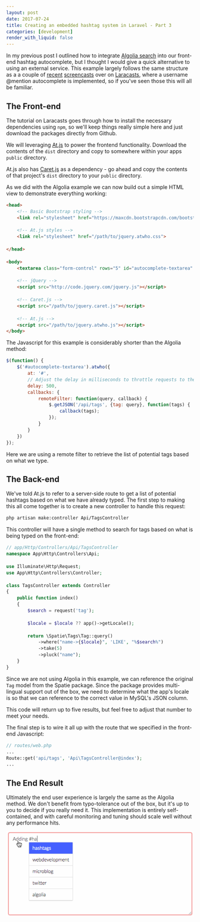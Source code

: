 ```yaml
---
layout: post
date: 2017-07-24
title: Creating an embedded hashtag system in Laravel - Part 3
categories: [development]
render_with_liquid: false
---
```


In my previous post I outlined how to integrate [Algolia search](https://www.algolia.com) into our front-end hashtag autocomplete, but I thought I would give a quick alternative to using an external service.  This example largely follows the same structure as a a couple of [recent](https://laracasts.com/series/lets-build-a-forum-with-laravel/episodes/60) [screencasts](https://laracasts.com/series/lets-build-a-forum-with-laravel/episodes/61) over on [Laracasts](https://laracasts.com/), where a username @mention autocomplete is implemented, so if you've seen those this will all be familiar.

## The Front-end

The tutorial on Laracasts goes through how to install the necessary dependencies using `npm`, so we'll keep things really simple here and just download the packages directly from Github.

We will leveraging [At.js](https://github.com/ichord/At.js/) to power the frontend functionality.  Download the contents of the `dist` directory and copy to somewhere within your apps `public` directory.

At.js also has [Caret.js](https://github.com/ichord/Caret.js) as a dependency - go ahead and copy the contents of that project's `dist` directory to your `public` directory.

As we did with the Algolia example we can now build out a simple HTML view to demonstrate everything working:

```html
<head>
	<!-- Basic Bootstrap styling -->
	<link rel="stylesheet" href="https://maxcdn.bootstrapcdn.com/bootstrap/3.3.7/css/bootstrap.min.css">

	<!-- At.js styles -->
	<link rel="stylesheet" href="/path/to/jquery.atwho.css">

</head>

<body>
	<textarea class="form-control" rows="5" id="autocomplete-textarea" name="body">

	<!-- jQuery -->
	<script src="http://code.jquery.com/jquery.js"></script>

	<!-- Caret.js -->
	<script src="/path/to/jquery.caret.js"></script>

	<!-- At.js -->
	<script src="/path/to/jquery.atwho.js"></script>
</body>
```

The Javascript for this example is considerably shorter than the Algolia method:

```javascript
$(function() {
    $('#autocomplete-textarea').atwho({
        at: '#',
        // Adjust the delay in milliseconds to throttle requests to the server
        delay: 500,
        callbacks: {
            remoteFilter: function(query, callback) {
                $.getJSON('/api/tags', {tag: query}, function(tags) {
                    callback(tags);
                });
            }
        }
    })
});
```

Here we are using a remote filter to retrieve the list of potential tags based on what we type.

## The Back-end

We've told At.js to refer to a server-side route to get a list of potential hashtags based on what we have already typed.  The first step to making this all come together is to create a new controller to handle this request:

```bash
php artisan make:controller Api/TagsController
```

This controller will have a single method to search for tags based on what is being typed on the front-end:

```php
// app/Http/Controllers/Api/TagsController
namespace App\Http\Controllers\Api;

use Illuminate\Http\Request;
use App\Http\Controllers\Controller;

class TagsController extends Controller
{
    public function index()
    {
        $search = request('tag');

        $locale = $locale ?? app()->getLocale();

        return \Spatie\Tags\Tag::query()
            ->where("name->{$locale}", 'LIKE', "%$search%")
            ->take(5)
            ->pluck("name");
    }
}

```

Since we are not using Algolia in this example, we can reference the original `Tag` model from the Spatie package.  Since the package provides multi-lingual support out of the box, we need to determine what the app's locale is so that we can reference to the correct value in MySQL's JSON column.

This code will return up to five results, but feel free to adjust that number to meet your needs.

The final step is to wire it all up with the route that we specified in the front-end Javascript:

```php
// routes/web.php
...
Route::get('api/tags', 'Api\TagsController@index');
...
```

## The End Result

Ultimately the end user experience is largely the same as the Algolia method.  We don't benefit from typo-tolerance out of the box, but it's up to you to decide if you really need it.  This implementation is entirely self-contained, and with careful monitoring and tuning should scale well without any performance hits.

![](/assets/img/hashtags/autocomplete_atjs.gif)
